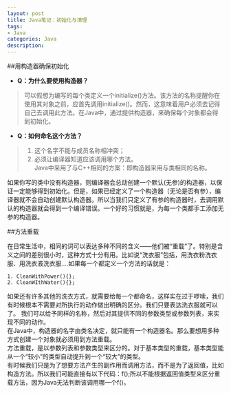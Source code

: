 ```yaml
---
layout: post
title: Java笔记：初始化与清理
tags:
- Java
categories: Java
description: 
---
```

##用构造器确保初始化

- **Q：为什么要使用构造器？**  
>可以假想为编写的每个类定义一个initialize()方法。该方法的名称提醒你在使用其对象之前，应首先调用initialize()。然而，这意味着用户必须去记得自己去调用此方法。在Java中，通过提供构造器，来确保每个对象都会得到初始化。

- **Q：如何命名这个方法？**
> 1. 这个名字不能与成员名称相冲突；
> 2. 必须让编译器知道应该调用哪个方法。  
Java中采用了与C++相同的方案：即构造器采用与类相同的名称。  

如果你写的类中没有构造器，则编译器会总动创建一个默认(无参)的构造器，以保证一定能够得到初始化。但是，如果已经定义了一个构造器（无论是否有参），编译器就不会自动创建默认构造器。所以当我们只定义了有参的构造器时，去调用默认的构造器就会得到一个编译错误。一个好的习惯就是，为每一个类都手工添加无参的构造器。

##方法重载

在日常生活中，相同的词可以表达多种不同的含义——他们被“重载”了。特别是含义之间的差别很小时，这种方式十分有用。比如说“洗衣服”包括，用洗衣粉洗衣服、用洗衣液洗衣服….如果每一个都定义一个方法的话就是：  
```
1. CleanWithPower(){};
2. CleanWIthWater(){};
```
如果还有许多其他的洗衣方式，就需要给每一个都命名，这样实在过于啰嗦，我们有时候根本不需要对所执行的动作做出明确的区分。我们只要表达洗衣服就可以了。
我们可以给予同样的名称，然后对其提供不同的参数类型或参数列表，来实现不同的动作。  
在Java中，构造器的名字由类名决定，就只能有一个构造器名。那么要想用多种方式创建一个对象就必须用到方法重载。  
方法重载，是以参数列表和参数类型来区分的。对于基本类型的重载，基本类型能从一个“较小”的类型自动提升到一个“较大”的类型。  
有时候我们只是为了想要方法产生的副作用而调用方法，而不是为了返回值，比如构造方法。所以我们可能直接有以下代码：f();所以不能根据返回值类型来区分重载方法，因为Java无法判断该调用哪一个f()。

